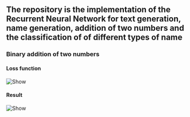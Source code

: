 ## The repository is the implementation of the Recurrent Neural Network for text generation, name generation, addition of two numbers and the classification of of different types of name

### Binary addition of two numbers
#### Loss function
![Show](https://i.postimg.cc/NfWG4rXY/Capture-1.jpg,rawimage=True)

#### Result
![Show](https://i.postimg.cc/nh3JWjjC/Capture-2.jpg,rawimage=True)

